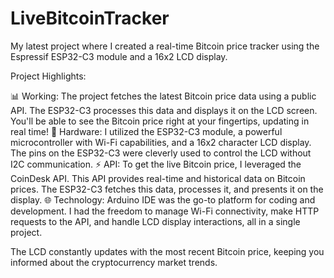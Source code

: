 # LiveBitcoinTracker
My latest project where I created a real-time Bitcoin price tracker using the Espressif ESP32-C3 module and a 16x2 LCD display. 

Project Highlights:

📊 Working: The project fetches the latest Bitcoin price data using a public API. The ESP32-C3 processes this data and displays it on the LCD screen. You'll be able to see the Bitcoin price right at your fingertips, updating in real time!
💼 Hardware: I utilized the ESP32-C3 module, a powerful microcontroller with Wi-Fi capabilities, and a 16x2 character LCD display. The pins on the ESP32-C3 were cleverly used to control the LCD without I2C communication.
⚡ API: To get the live Bitcoin price, I leveraged the CoinDesk API. This API provides real-time and historical data on Bitcoin prices. The ESP32-C3 fetches this data, processes it, and presents it on the display.
🌐 Technology: Arduino IDE was the go-to platform for coding and development. I had the freedom to manage Wi-Fi connectivity, make HTTP requests to the API, and handle LCD display interactions, all in a single project.

The LCD constantly updates with the most recent Bitcoin price, keeping you informed about the cryptocurrency market trends.
